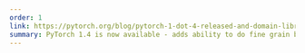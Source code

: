 ```yaml
---
order: 1
link: https://pytorch.org/blog/pytorch-1-dot-4-released-and-domain-libraries-updated/ 
summary: PyTorch 1.4 is now available - adds ability to do fine grain build level customization for PyTorch Mobile, updated domain libraries, and new experimental features.
---
```



